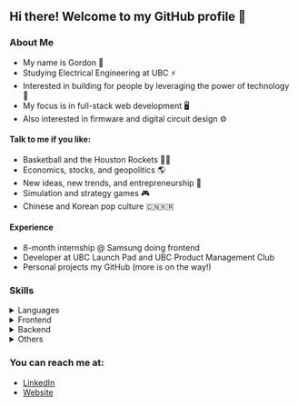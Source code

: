 ## Hi there! Welcome to my GitHub profile 👋

### About Me

- My name is Gordon 🐼
- Studying Electrical Engineering at UBC ⚡️
- Interested in building for people by leveraging the power of technology 💼 
- My focus is in full-stack web development 🖥️
- Also interested in firmware and digital circuit design ⚙️

#### Talk to me if you like:

- Basketball and the Houston Rockets 🏀🚀
- Economics, stocks, and geopolitics 🌎
- New ideas, new trends, and entrepreneurship 📍
- Simulation and strategy games 🎮
- Chinese and Korean pop culture 🇨🇳🇰🇷

#### Experience

- 8-month internship @ Samsung doing frontend
- Developer at UBC Launch Pad and UBC Product Management Club
- Personal projects my GitHub (more is on the way!)

### Skills
<details>
  <summary>Languages</summary>
  
- JS/TS
- Python
- Java
- SQL
- HTML/CSS
- C
- Arm Assembly
</details>

<details>
  <summary>Frontend</summary>
  
- React.js
- React Native
- Webpack, Vite
- Redux
</details>

<details>
  <summary>Backend</summary>
  
- Django
- Flask
- Express.js
- Spring
- Node.js
</details>

<details>
  <summary>Others</summary>
  
- AWS (Amplify, S3, Lambda, Cloud Development Kit)
- Docker
- Git
- MongoDB
- PostgreSQL
- Mocha, Jest, Pytest, JUnit
</details>

### You can reach me at:
- [LinkedIn](http://linkedin.com/in/gordon-cheung-hwc/)
- [Website](https://hgjnnf.github.io) 

<!--
**Hgjnnf/Hgjnnf** is a ✨ _special_ ✨ repository because its `README.md` (this file) appears on your GitHub profile.

Here are some ideas to get you started:

- 🔭 I’m currently working on ...
- 🌱 I’m currently learning ...
- 👯 I’m looking to collaborate on ...
- 🤔 I’m looking for help with ...
- 💬 Ask me about ...
- 📫 How to reach me: ...
- 😄 Pronouns: ...
- ⚡ Fun fact: ...
-->
